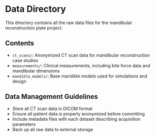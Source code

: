 # Data Directory

This directory contains all the raw data files for the mandibular reconstruction plate project.

## Contents

- `ct_scans/`: Anonymized CT scan data for mandibular reconstruction case studies
- `measurements/`: Clinical measurements, including bite force data and mandibular dimensions
- `mandible_models/`: Base mandible models used for simulations and design

## Data Management Guidelines

- Store all CT scan data in DICOM format
- Ensure all patient data is properly anonymized before committing
- Include metadata files with each dataset describing acquisition parameters
- Back up all raw data to external storage 